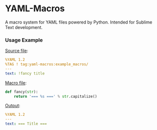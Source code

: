 # YAML-Macros

A macro system for YAML files powered by Python. Intended for Sublime Text development.

### Usage Example

[Source file](examples/example.yaml.yaml-macros):

```yaml
%YAML 1.2
%TAG ! tag:yaml-macros:example_macros/
---
text: !fancy title
```

[Macro file](examples/example_macros.py):

```python
def fancy(str):
    return '=== %s ===' % str.capitalize()
```

[Output](examples/example.yaml):

```yaml
%YAML 1.2
---
text: === Title ===
```
